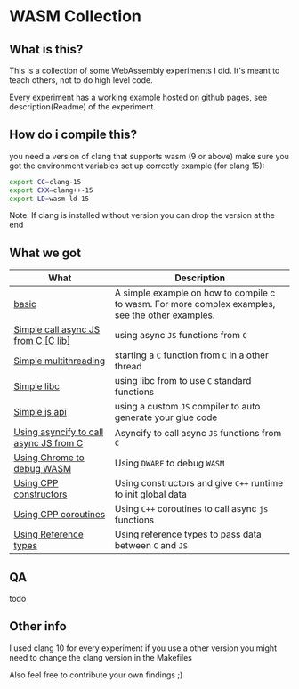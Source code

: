# WASM Collection

## What is this?

This is a collection of some WebAssembly experiments I did.
It's meant to teach others, not to do high level code.

Every experiment has a working example hosted on github pages, see description(Readme) of the experiment.

## How do i compile this?

you need a version of clang that supports wasm (9 or above)
make sure you got the environment variables set up correctly example (for clang 15):

```bash
export CC=clang-15
export CXX=clang++-15
export LD=wasm-ld-15
```

Note: If clang is installed without version you can drop the version at the end

## What we got

What|Description
--------|-----------
[basic](/basic/README.md) | A simple example on how to compile c to wasm. For more complex examples, see the other examples.
[Simple call async JS from C [C lib]](/async_call_from_c/README.md) | using async `JS` functions from `C`
[Simple multithreading](/multithreading/README.md) | starting a `C` function from `C` in a other thread
[Simple libc](/musl_basic/README.md) | using libc from to use `C` standard functions
[Simple js api](/js_api/README.md) | using a custom `JS` compiler to auto generate your glue code
[Using asyncify to call async JS from C](/asyncify/README.md) | Asyncify to call async `JS` functions from `C`
[Using Chrome to debug WASM](/debugging/README.md) | Using `DWARF` to debug `WASM`
[Using CPP constructors](/constructors/README.md) | Using constructors and give `C++` runtime to init global data
[Using CPP coroutines](/coro_cpp/README.md) | Using `C++` coroutines to call async `js` functions
[Using Reference types](/reference_types/README.md) | Using reference types to pass data between `C` and `JS`
<!-- todos -->
<!-- [Using CPP exceptions](/exceptions/README.md) | Using `C++` exceptions to handle errors -->
<!-- [Using Assembler](/asm/README.md) | Using clang-nm to compile asm to wasm -->
<!-- [Link a static library]() |  -->

## QA

todo

## Other info

I used clang 10 for every experiment if you use a other version you might need to change the clang version in the Makefiles

Also feel free to contribute your own findings ;)
